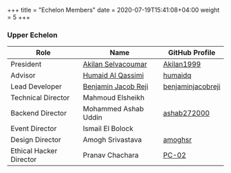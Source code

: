 +++
title = "Echelon Members"
date =  2020-07-19T15:41:08+04:00
weight = 5
+++

### Upper Echelon

| Role | Name | GitHub Profile |
| ------ | ----------- | ------ |
| President | [Akilan Selvacoumar](https://akilan.io/) | [Akilan1999](https://github.com/Akilan1999) |
| Advisor | [Humaid Al Qassimi](https://humaidq.ae/) | [humaidq](https://github.com/humaidq) |
| Lead Developer | [Benjamin Jacob Reji](https://github.com/benjaminjacobreji) | [benjaminjacobreji](https://github.com/benjaminjacobreji) |
| Technical Director | Mahmoud Elsheikh | |
| Backend Director | Mohammed Ashab Uddin | [ashab272000](https://github.com/ashab272000) |
| Event Director | Ismail El Bolock | |
| Design Director | Amogh Srivastava | [amoghsr](https://github.com/amoghsr) |
| Ethical Hacker Director | Pranav Chachara | [PC-02](https://github.com/PC-02) |
